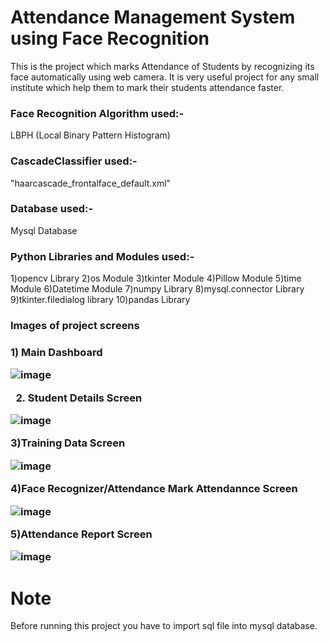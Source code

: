 # Attendance Management System using Face Recognition

This is the project which marks Attendance of Students by recognizing its face automatically using web camera.
It is very useful project for any small institute which help them to mark their students attendance faster.
  


<h3>Face Recognition Algorithm used:- </h3>
 LBPH (Local Binary Pattern Histogram) 



<h3>CascadeClassifier used:-</h3>
"haarcascade_frontalface_default.xml" 

<h3>Database used:-</h3>

Mysql Database


<h3>Python Libraries and Modules used:-</h3>
1)opencv Library
2)os Module
3)tkinter Module
4)Pillow Module
5)time Module
6)Datetime Module
7)numpy Library
8)mysql.connector Library
9)tkinter.filedialog library
10)pandas Library

<h3>Images of project screens <h3>
  1) Main Dashboard
  
  ![image](https://user-images.githubusercontent.com/54398300/129922030-e1431bf2-3036-4064-9071-2b4eb8be99c8.png)


  
  2) Student Details Screen
  
  ![image](https://user-images.githubusercontent.com/54398300/129922149-b534df12-bf31-49fe-9322-0c12106971e1.png)

  
  3)Training Data Screen
  
  ![image](https://user-images.githubusercontent.com/54398300/129922243-ac6deca8-8ed9-4a40-9b8c-9bdc41e6df2e.png)

  
  4)Face Recognizer/Attendance Mark Attendannce Screen
  
  ![image](https://user-images.githubusercontent.com/54398300/129922427-9b3f8203-1ed0-448e-bb47-6546ba7eea5c.png)

  
  
  5)Attendance Report Screen
  
  ![image](https://user-images.githubusercontent.com/54398300/129920316-e0b22c30-bc89-4b7c-b322-cbd55fe09074.png)
  
  
  # Note
  Before running this project you have to import sql file into  mysql database.
  

  
